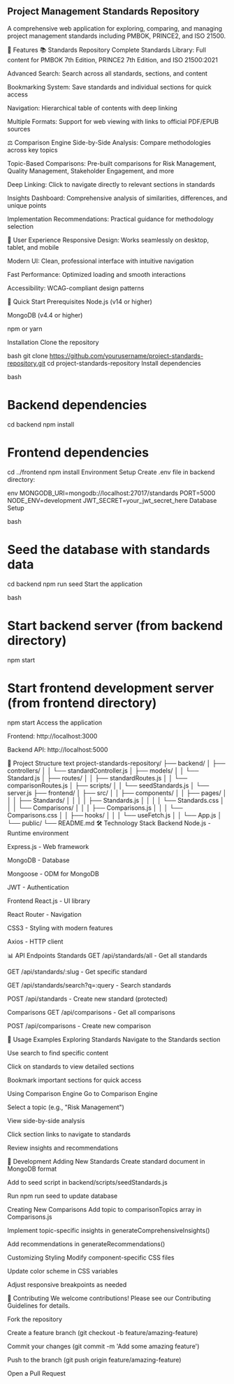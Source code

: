 ## Project Management Standards Repository ##
A comprehensive web application for exploring, comparing, and managing project management standards including PMBOK, PRINCE2, and ISO 21500.

🌟 Features
📚 Standards Repository
Complete Standards Library: Full content for PMBOK 7th Edition, PRINCE2 7th Edition, and ISO 21500:2021

Advanced Search: Search across all standards, sections, and content

Bookmarking System: Save standards and individual sections for quick access

Navigation: Hierarchical table of contents with deep linking

Multiple Formats: Support for web viewing with links to official PDF/EPUB sources

⚖️ Comparison Engine
Side-by-Side Analysis: Compare methodologies across key topics

Topic-Based Comparisons: Pre-built comparisons for Risk Management, Quality Management, Stakeholder Engagement, and more

Deep Linking: Click to navigate directly to relevant sections in standards

Insights Dashboard: Comprehensive analysis of similarities, differences, and unique points

Implementation Recommendations: Practical guidance for methodology selection

🔧 User Experience
Responsive Design: Works seamlessly on desktop, tablet, and mobile

Modern UI: Clean, professional interface with intuitive navigation

Fast Performance: Optimized loading and smooth interactions

Accessibility: WCAG-compliant design patterns

🚀 Quick Start
Prerequisites
Node.js (v14 or higher)

MongoDB (v4.4 or higher)

npm or yarn

Installation
Clone the repository

bash
git clone https://github.com/yourusername/project-standards-repository.git
cd project-standards-repository
Install dependencies

bash
# Backend dependencies
cd backend
npm install

# Frontend dependencies
cd ../frontend
npm install
Environment Setup
Create .env file in backend directory:

env
MONGODB_URI=mongodb://localhost:27017/standards
PORT=5000
NODE_ENV=development
JWT_SECRET=your_jwt_secret_here
Database Setup

bash
# Seed the database with standards data
cd backend
npm run seed
Start the application

bash
# Start backend server (from backend directory)
npm start

# Start frontend development server (from frontend directory)
npm start
Access the application

Frontend: http://localhost:3000

Backend API: http://localhost:5000

📁 Project Structure
text
project-standards-repository/
├── backend/
│   ├── controllers/
│   │   └── standardController.js
│   ├── models/
│   │   └── Standard.js
│   ├── routes/
│   │   ├── standardRoutes.js
│   │   └── comparisonRoutes.js
│   ├── scripts/
│   │   └── seedStandards.js
│   └── server.js
├── frontend/
│   ├── src/
│   │   ├── components/
│   │   ├── pages/
│   │   │   ├── Standards/
│   │   │   │   ├── Standards.js
│   │   │   │   └── Standards.css
│   │   │   └── Comparisons/
│   │   │       ├── Comparisons.js
│   │   │       └── Comparisons.css
│   │   ├── hooks/
│   │   │   └── useFetch.js
│   │   └── App.js
│   └── public/
└── README.md
🛠️ Technology Stack
Backend
Node.js - Runtime environment

Express.js - Web framework

MongoDB - Database

Mongoose - ODM for MongoDB

JWT - Authentication

Frontend
React.js - UI library

React Router - Navigation

CSS3 - Styling with modern features

Axios - HTTP client

📊 API Endpoints
Standards
GET /api/standards/all - Get all standards

GET /api/standards/:slug - Get specific standard

GET /api/standards/search?q=:query - Search standards

POST /api/standards - Create new standard (protected)

Comparisons
GET /api/comparisons - Get all comparisons

POST /api/comparisons - Create new comparison

🎯 Usage Examples
Exploring Standards
Navigate to the Standards section

Use search to find specific content

Click on standards to view detailed sections

Bookmark important sections for quick access

Using Comparison Engine
Go to Comparison Engine

Select a topic (e.g., "Risk Management")

View side-by-side analysis

Click section links to navigate to standards

Review insights and recommendations

🔧 Development
Adding New Standards
Create standard document in MongoDB format

Add to seed script in backend/scripts/seedStandards.js

Run npm run seed to update database

Creating New Comparisons
Add topic to comparisonTopics array in Comparisons.js

Implement topic-specific insights in generateComprehensiveInsights()

Add recommendations in generateRecommendations()

Customizing Styling
Modify component-specific CSS files

Update color scheme in CSS variables

Adjust responsive breakpoints as needed

🤝 Contributing
We welcome contributions! Please see our Contributing Guidelines for details.

Fork the repository

Create a feature branch (git checkout -b feature/amazing-feature)

Commit your changes (git commit -m 'Add some amazing feature')

Push to the branch (git push origin feature/amazing-feature)

Open a Pull Request


